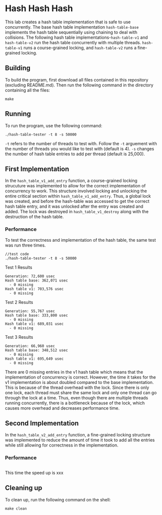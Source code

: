 # Hash Hash Hash
This lab creates a hash table implementation that is safe to use concurrently. The base hash table implementation `hash-table-base` implements the hash table sequentially using chaining to deal with collisions. The following hash table implementations-`hash-table-v1` and `hash-table-v2` run the hash table concurrently with multiple threads. `hash-table-v1` runs a course-grained locking, and `hash-table-v2` runs a fine-grained locking. 

## Building
To build the program, first download all files contained in this repository (excluding README.md). Then run the following command in the directory containing all the files: 
```shell
make
```

## Running
To run the program, use the following command:
```shell
./hash-table-tester -t 8 -s 50000
```
`-t` refers to the number of threads to test with. Follow the `-t` arguement with the number of threads you would like to test with (default is 4). `-s` changes the number of hash table entries to add per thread (default is 25,000). 

## First Implementation
In the `hash_table_v1_add_entry` function, a course-grained locking strucuture was implemented to allow for the correct implementation of concurrency to work. This structure involved locking and unlocking the entire critical section within `hash_table_v1_add_entry`. Thus, a global lock was created, and before the hash-table was accessed to get the correct hash table entry, and it was unlocked after the entry was created and added. The lock was destroyed in `hash_table_v1_destroy` along with the destruction of the hash table. 

### Performance
To test the correctness and implementation of the hash table, the same test was run three times. 
```shell
//test code
./hash-table-tester -t 8 -s 50000
```
Test 1 Results
```
Generation: 72,600 usec
Hash table base: 362,071 usec
  - 0 missing
Hash table v1: 703,576 usec
  - 0 missing
```
Test 2 Results
```
Generation: 55,767 usec
Hash table base: 333,800 usec
  - 0 missing
Hash table v1: 689,031 usec
  - 0 missing
```
Test 3 Results
```
Generation: 66,960 usec
Hash table base: 348,512 usec
  - 0 missing
Hash table v1: 695,649 usec
  - 0 missing
```
There are 0 missing entries in the v1 hash table which means that the implementation of concurrency is correct. However, the time it takes for the v1 implementation is about doubled compared to the base implementation. This is because of the thread overhead with the lock. Since there is only one lock, each thread must share the same lock and only one thread can go through the lock at a time. Thus, even though there are multiple threads running concurrently, there is a bottleneck because of the lock, which causes more overhead and decreases performance time. 

## Second Implementation
In the `hash_table_v2_add_entry` function, a fine-grained locking structure was implemented to reduce the amount of time it took to add all the entries while still allowing for correctness in the implementation. 

### Performance
```shell

```

This time the speed up is xxx

## Cleaning up
To clean up, run the following command on the shell:
```shell
make clean

```